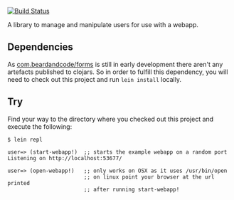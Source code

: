 [![Build Status](https://travis-ci.org/beardandcode/users.svg)](https://travis-ci.org/beardandcode/users)

A library to manage and manipulate users for use with a webapp.

## Dependencies

As [com.beardandcode/forms](https://github.com/beardandcode/forms) is still in early development
there aren't any artefacts published to clojars. So in order to fulfill this dependency, you will
need to check out this project and run `lein install` locally.

## Try

Find your way to the directory where you checked out this project and execute the following:

```
$ lein repl

user=> (start-webapp!)  ;; starts the example webapp on a random port
Listening on http://localhost:53677/

user=> (open-webapp!)   ;; only works on OSX as it uses /usr/bin/open
                        ;; on linux point your browser at the url printed
                        ;; after running start-webapp!
```

